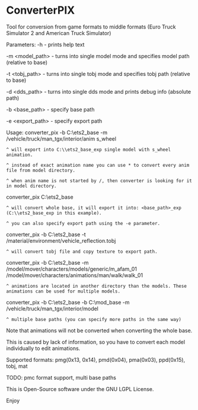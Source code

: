 # ConverterPIX

Tool for conversion from game formats to middle formats (Euro Truck Simulator 2 and American Truck Simulator)

 Parameters:
  -h                   - prints help text

  -m <model_path>      - turns into single model mode and specifies model path (relative to base)

  -t <tobj_path>       - turns into single tobj mode and specifies tobj path (relative to base)

  -d <dds_path>        - turns into single dds mode and prints debug info (absolute path)

  -b <base_path>       - specify base path

  -e <export_path>     - specify export path


 Usage:
  converter_pix -b C:\\ets2_base -m /vehicle/truck/man_tgx/interior/anim s_wheel

    ^ will export into C:\\ets2_base_exp single model with s_wheel animation.

    ^ instead of exact animation name you can use * to convert every anim file from model directory.

    ^ when anim name is not started by /, then converter is looking for it in model directory.


  converter_pix C:\\ets2_base

    ^ will convert whole base, it will export it into: <base_path>_exp (C:\\ets2_base_exp in this example).

    ^ you can also specify export path using the -e parameter.

  converter_pix -b C:\\ets2_base -t /material/environment/vehicle_reflection.tobj

    ^ will convert tobj file and copy texture to export path.

  converter_pix -b C:\\ets2_base -m /model/mover/characters/models/generic/m_afam_01 /model/mover/characters/animations/man/walk/walk_01
   
    ^ animations are located in another directory than the models. These animations can be used for multiple models.

  converter_pix -b C:\\ets2_base -b C:\\mod_base -m /vehicle/truck/man_tgx/interior/model
   
    ^ multiple base paths (you can specify more paths in the same way)

 Note that animations will not be converted when converting the whole base.

 This is caused by lack of information, so you have to convert each model individually to edit animations.

 Supported formats: pmg(0x13, 0x14), pmd(0x04), pma(0x03), ppd(0x15), tobj, mat

 TODO: pmc format support, multi base paths

 This is Open-Source software under the GNU LGPL License.

 Enjoy